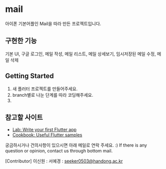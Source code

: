 # mail

아이폰 기본어플인 Mail을 따라 만든 프로젝트입니다.

## 구현한 기능

기본 UI, 구글 로그인, 메일 작성, 메일 리스트, 메일 상세보기, 임시저장된 메일 수정, 메일 삭제

## Getting Started

1. 새 플러터 프로젝트를 만들어주세요.
2. branch별로 나눈 단계를 따라 코딩해주세요.
3. 

## 참고할 사이트

- [Lab: Write your first Flutter app](https://docs.flutter.dev/get-started/codelab)
- [Cookbook: Useful Flutter samples](https://docs.flutter.dev/cookbook)



궁금하시거나 건의사항이 있으시면 아래 메일로 연락 주세요. :)
If there is any question or opinion, contact us through bottom mail.

[Contributor]
이신원 : 
서예경 : seeker0503@handong.ac.kr
